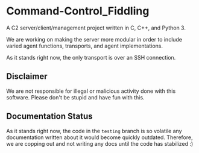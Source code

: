 # Command-Control_Fiddling
A C2 server/client/management project written in C, C++, and Python 3.

We are working on making the server more modular in order to include varied agent functions, 
transports, and agent implementations.

As it stands right now, the only transport is over an SSH connection.

## Disclaimer
We are not responsible for illegal or malicious activity done with this software. 
Please don't be stupid and have fun with this.

## Documentation Status

As it stands right now, the code in the `testing` branch is so volatile any documentation 
written about it would become quickly outdated. Therefore, we are copping out and not
writing any docs until the code has stabilized :)
